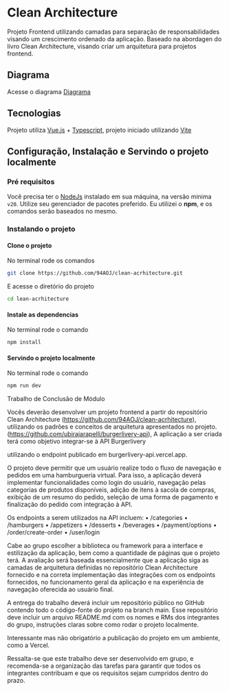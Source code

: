 # Clean Architecture
Projeto Frontend utilizando camadas para separação de responsabilidades visando um crescimento ordenado da aplicação.
Baseado na abordagen do livro Clean Architecture, visando criar um arquitetura para projetos frontend.

## Diagrama

Acesse o diagrama [Diagrama](./DIAGRAM.md)

## Tecnologias

Projeto utiliza [Vue.js](https://vuejs.org/) + [Typescript](https://www.typescriptlang.org/), projeto iniciado utilizando [Vite](https://vite.dev/)

## Configuração, Instalação e Servindo o projeto localmente

### Pré requisitos
Você precisa ter o [NodeJs](https://nodejs.org) instalado em sua máquina, na versão minima `v20`. Utilize seu gerenciador de pacotes preferido. 
Eu utilizei o **npm**, e os comandos serão baseados no mesmo.

### Instalando o projeto

#### Clone o projeto
No terminal rode os comandos

```bash 
git clone https://github.com/94AOJ/clean-acrhitecture.git
```
E acesse o diretório do projeto

```bash
cd lean-acrhitecture
```

#### Instale as dependencias
No terminal rode o comando

```bash
npm install
```

#### Servindo o projeto localmente
No terminal rode o comando

```bash
npm run dev
```





Trabalho de Conclusão de Módulo

Vocês deverão desenvolver um projeto frontend a partir do repositório Clean Architecture 
(https://github.com/94AOJ/clean-acrhitecture), 
utilizando os padrões e conceitos de arquitetura apresentados no projeto. 
(https://github.com/ubirajarapelli/burgerlivery-api), A aplicação a ser criada terá como objetivo integrar-se à API Burgerlivery 

utilizando o endpoint publicado em burgerlivery-api.vercel.app. 

O projeto deve permitir que um usuário realize todo o fluxo de navegação e pedidos 
em uma hamburgueria virtual. 
Para isso, a aplicação deverá implementar funcionalidades como login do usuário, 
navegação pelas categorias de produtos disponíveis, adição de itens à sacola de compras, 
exibição de um resumo do pedido, 
seleção de uma forma de pagamento e finalização do pedido com integração à API.

Os endpoints a serem utilizados na API incluem: 
 • /categories
 • /hamburgers
 • /appetizers
 • /desserts
 • /beverages
 • /payment/options
 • /order/create-order 
 • /user/login

Cabe ao grupo escolher a biblioteca ou framework para a interface e estilização da aplicação, 
bem como a quantidade de páginas que o projeto terá. 
A avaliação será baseada essencialmente que a aplicação siga as camadas de arquitetura 
definidas no repositório Clean Architecture fornecido e 
na correta implementação das integrações com os endpoints fornecidos, 
no funcionamento geral da aplicação e na experiência de navegação oferecida ao usuário final.

A entrega do trabalho deverá incluir um repositório público no GitHub contendo todo o
 código-fonte do projeto na branch main. 
Esse repositório deve incluir um arquivo README.md com os nomes e RMs dos
 integrantes do grupo, instruções claras sobre como rodar o projeto localmente. 

Interessante mas não obrigatório a publicação do projeto em um ambiente, como a Vercel.

Ressalta-se que este trabalho deve ser desenvolvido em grupo, e recomenda-se a
 organização das tarefas para garantir que todos os integrantes contribuam e
 que os requisitos sejam cumpridos dentro do prazo. 
